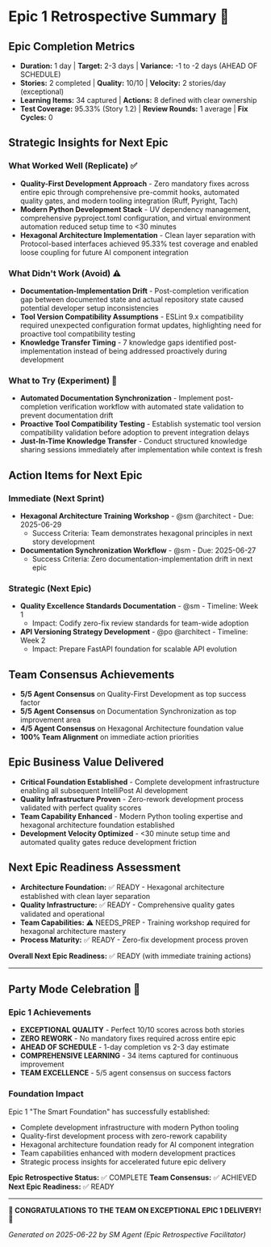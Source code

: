 # Epic 1 Retrospective Summary 🎉

## Epic Completion Metrics
- **Duration:** 1 day | **Target:** 2-3 days | **Variance:** -1 to -2 days (AHEAD OF SCHEDULE)
- **Stories:** 2 completed | **Quality:** 10/10 | **Velocity:** 2 stories/day (exceptional)
- **Learning Items:** 34 captured | **Actions:** 8 defined with clear ownership
- **Test Coverage:** 95.33% (Story 1.2) | **Review Rounds:** 1 average | **Fix Cycles:** 0

## Strategic Insights for Next Epic

### What Worked Well (Replicate) ✅
- **Quality-First Development Approach** - Zero mandatory fixes across entire epic through comprehensive pre-commit hooks, automated quality gates, and modern tooling integration (Ruff, Pyright, Tach)
- **Modern Python Development Stack** - UV dependency management, comprehensive pyproject.toml configuration, and virtual environment automation reduced setup time to <30 minutes
- **Hexagonal Architecture Implementation** - Clean layer separation with Protocol-based interfaces achieved 95.33% test coverage and enabled loose coupling for future AI component integration

### What Didn't Work (Avoid) ⚠️
- **Documentation-Implementation Drift** - Post-completion verification gap between documented state and actual repository state caused potential developer setup inconsistencies
- **Tool Version Compatibility Assumptions** - ESLint 9.x compatibility required unexpected configuration format updates, highlighting need for proactive tool compatibility testing
- **Knowledge Transfer Timing** - 7 knowledge gaps identified post-implementation instead of being addressed proactively during development

### What to Try (Experiment) 🔬
- **Automated Documentation Synchronization** - Implement post-completion verification workflow with automated state validation to prevent documentation drift
- **Proactive Tool Compatibility Testing** - Establish systematic tool version compatibility validation before adoption to prevent integration delays
- **Just-In-Time Knowledge Transfer** - Conduct structured knowledge sharing sessions immediately after implementation while context is fresh

## Action Items for Next Epic

### Immediate (Next Sprint)
- **Hexagonal Architecture Training Workshop** - @sm @architect - Due: 2025-06-29
  - Success Criteria: Team demonstrates hexagonal principles in next story development
- **Documentation Synchronization Workflow** - @sm - Due: 2025-06-27
  - Success Criteria: Zero documentation-implementation drift in next epic

### Strategic (Next Epic)
- **Quality Excellence Standards Documentation** - @sm - Timeline: Week 1
  - Impact: Codify zero-fix review standards for team-wide adoption
- **API Versioning Strategy Development** - @po @architect - Timeline: Week 2
  - Impact: Prepare FastAPI foundation for scalable API evolution

## Team Consensus Achievements
- **5/5 Agent Consensus** on Quality-First Development as top success factor
- **5/5 Agent Consensus** on Documentation Synchronization as top improvement area
- **4/5 Agent Consensus** on Hexagonal Architecture foundation value
- **100% Team Alignment** on immediate action priorities

## Epic Business Value Delivered
- **Critical Foundation Established** - Complete development infrastructure enabling all subsequent IntelliPost AI development
- **Quality Infrastructure Proven** - Zero-rework development process validated with perfect quality scores
- **Team Capability Enhanced** - Modern Python tooling expertise and hexagonal architecture foundation established
- **Development Velocity Optimized** - <30 minute setup time and automated quality gates reduce development friction

## Next Epic Readiness Assessment
- **Architecture Foundation:** ✅ READY - Hexagonal architecture established with clean layer separation
- **Quality Infrastructure:** ✅ READY - Comprehensive quality gates validated and operational
- **Team Capabilities:** ⚠️ NEEDS_PREP - Training workshop required for hexagonal architecture mastery
- **Process Maturity:** ✅ READY - Zero-fix development process proven

**Overall Next Epic Readiness:** ✅ READY (with immediate training actions)

---

## Party Mode Celebration 🎉

### Epic 1 Achievements
- **EXCEPTIONAL QUALITY** - Perfect 10/10 scores across both stories
- **ZERO REWORK** - No mandatory fixes required across entire epic
- **AHEAD OF SCHEDULE** - 1-day completion vs 2-3 day estimate
- **COMPREHENSIVE LEARNING** - 34 items captured for continuous improvement
- **TEAM EXCELLENCE** - 5/5 agent consensus on success factors

### Foundation Impact
Epic 1 "The Smart Foundation" has successfully established:
- Complete development infrastructure with modern Python tooling
- Quality-first development process with zero-rework capability
- Hexagonal architecture foundation ready for AI component integration
- Team capabilities enhanced with modern development practices
- Strategic process insights for accelerated future epic delivery

**Epic Retrospective Status:** ✅ COMPLETE
**Team Consensus:** ✅ ACHIEVED
**Next Epic Readiness:** ✅ READY

---

**🎉 CONGRATULATIONS TO THE TEAM ON EXCEPTIONAL EPIC 1 DELIVERY! 🎉**

*Generated on 2025-06-22 by SM Agent (Epic Retrospective Facilitator)*
